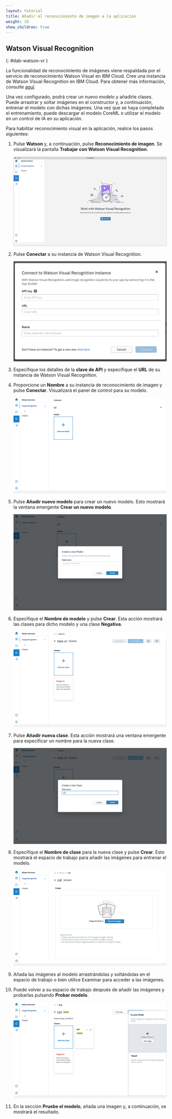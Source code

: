 ```yaml
---
layout: tutorial
title: Añadir el reconocimiento de imagen a la aplicación
weight: 10
show_children: true
---
```

<!-- NLS_CHARSET=UTF-8 -->
## Watson Visual Recognition
{: #dab-watson-vr }

La funcionalidad de reconocimiento de imágenes viene respaldada por el servicio de reconocimiento Watson Visual en IBM Cloud. 
Cree una instancia de Watson Visual Recognition en IBM Cloud. Para obtener más información, consulte [aquí](https://cloud.ibm.com/catalog/services/visual-recognition).

Una vez configurado, podrá crear un nuevo modelo y añadirle clases. Puede arrastrar y soltar imágenes en el constructor y, a continuación, entrenar el modelo con dichas imágenes. Una vez que se haya completado el entrenamiento, puede descargar el modelo CoreML o utilizar el modelo en un control de IA en su aplicación.

Para habilitar reconocimiento visual en la aplicación, realice los pasos siguientes:

1. Pulse **Watson** y, a continuación, pulse **Reconocimiento de imagen**. Se visualizará la pantalla **Trabajar con Watson Visual Recognition**. 

    ![Watson Visual Recognition](dab-watson-vr.png)

2. Pulse **Conectar** a su instancia de Watson Visual Recognition. 

    ![Instancia de Watson Visual Recognition](dab-watson-vr-instance.png)

3. Especifique los detalles de la **clave de API** y especifique el **URL** de su instancia de Watson Visual Recognition.  
4. Proporcione un **Nombre** a su instancia de reconocimiento de imagen y pulse **Conectar**. Visualizará el panel de control para su modelo. 

    ![Nuevo modelo de Watson VR](dab-watson-vr-new-model.png)

5. Pulse **Añadir nuevo modelo** para crear un nuevo modelo. Esto mostrará la ventana emergente **Crear un nuevo modelo**. 

    ![Nombre de modelo de Watson VR](dab-watson-vr-model-name.png)

6. Especifique el **Nombre de modelo** y pulse **Crear**. Esta acción mostrará las clases para dicho modelo y una clase **Negativa**. 

    ![Clases del modelo de Watson VR](dab-watson-vr-model-class.png)

7. Pulse **Añadir nueva clase**. Esta acción mostrará una ventana emergente para especificar un nombre para la nueva clase. 

    ![Nombre de clase de modelo de Watson VR](dab-watson-vr-model-class-name.png)

8. Especifique el **Nombre de clase** para la nueva clase y pulse **Crear**. Esto mostrará el espacio de trabajo para añadir las imágenes para entrenar el modelo. 

    ![Entrenamiento de clase de modelo de Watson VR](dab-watson-vr-model-class-train.png)

9. Añada las imágenes al modelo arrastrándolas y soltándolas en el espacio de trabajo o bien utilice Examinar para acceder a las imágenes. 

10. Puede volver a su espacio de trabajo después de añadir las imágenes y probarlas pulsando **Probar modelo**.

    ![Probar clase del modelo de Watson VR](dab-watson-vr-model-class-train-test.png)

11. En la sección **Pruebe el modelo**, añada una imagen y, a continuación, se mostrará el resultado. 

